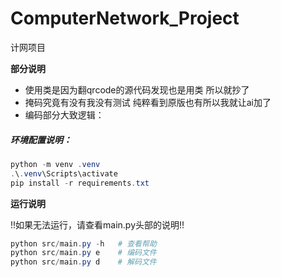 # ComputerNetwork_Project
计网项目



**部分说明**

- 使用类是因为翻qrcode的源代码发现也是用类 所以就抄了
- 掩码究竟有没有我没有测试 纯粹看到原版也有所以我就让ai加了
- 编码部分大致逻辑：



##### 环境配置说明：

```powershell
python -m venv .venv
.\.venv\Scripts\activate
pip install -r requirements.txt
```



**运行说明**

!!如果无法运行，请查看main.py头部的说明!!

```powershell
python src/main.py -h	# 查看帮助
python src/main.py e 	# 编码文件
python src/main.py d	# 解码文件
```

